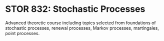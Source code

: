 # STOR 832: Stochastic Processes

Advanced theoretic course including topics selected from foundations of stochastic processes, renewal processes, Markov processes, martingales, point processes.